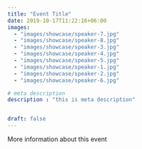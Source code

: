 ```yaml
---
title: "Event Title"
date: 2019-10-17T11:22:16+06:00
images: 
  - "images/showcase/speaker-7.jpg"
  - "images/showcase/speaker-8.jpg"
  - "images/showcase/speaker-3.jpg"
  - "images/showcase/speaker-4.jpg"
  - "images/showcase/speaker-5.jpg"
  - "images/showcase/speaker-1.jpg"
  - "images/showcase/speaker-2.jpg"
  - "images/showcase/speaker-6.jpg"

# meta description
description : "this is meta description"


draft: false
---
```

More information about this event